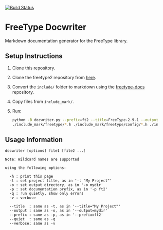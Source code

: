 [![Build Status](https://travis-ci.com/nikramakrishnan/freetype-docwriter.svg?branch=master)](https://travis-ci.com/nikramakrishnan/freetype-docwriter)

# FreeType Docwriter

Markdown documentation generator for the FreeType library.

## Setup Instructions

1.  Clone this repository.
2.  Clone the freetype2 repository from [here](http://git.savannah.gnu.org/cgit/freetype/freetype2.git/).
3.  Convert the `include/` folder to markdown using the 
    [freetype-docs](https://github.com/nikramakrishnan/freetype-docs/tree/markdown) repository.
5.  Copy files from `include_mark/`.
6.  Run:

    ```bash
    python -B docwriter.py --prefix=ft2 --title=FreeType-2.9.1 --output=./docs/reference \
    ./include_mark/freetype/*.h ./include_mark/freetype/config/*.h ./include_mark/freetype/cache/*.h
    ```

## Usage Information

```
docwriter [options] file1 [file2 ...]

Note: Wildcard names are supported

using the following options:

  -h : print this page
  -t : set project title, as in '-t "My Project"'
  -o : set output directory, as in '-o mydir'
  -p : set documentation prefix, as in '-p ft2'
  -q : run quietly, show only errors
  -v : verbose

  --title  : same as -t, as in '--title="My Project"'
  --output : same as -o, as in '--output=mydir'
  --prefix : same as -p, as in '--prefix=ft2'
  --quiet  : same as -q
  --verbose: same as -v
```
